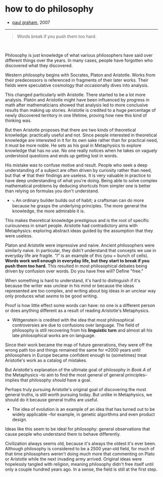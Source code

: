 # how to do philosophy

- [paul graham](http://www.paulgraham.com/philosophy.html), 2007

- ---

> Words break if you push them too hard.

⠀ 


Philosophy is just knowledge of what various philosophers have said over different things over the years. In many cases, people have forgotten who discovered what they discovered.

Western philosophy begins with Socrates, Platon and Aristotle. Works from their predecessors is referenced in fragments of their later works. Their fields were speculative cosmology that occasionally dives into analysis.

This changed particularly with Aristotle. There started to be a lot more analysis. Platón and Aristotle might have been influenced by progress in math after mathematicians showed that analysis led to more conclusive results than making up stories. Aristotle is credited to a huge percentage of newly discovered territory in one lifetime, proving how new this kind of thinking was.

But then Aristotle proposes that there are two kinds of theoretical knowledge: practically useful and not. Since people interested in theoretical knowledge are interested in it for its own sake rather than for practical need, it must be more noble. He sets as his goal in Metaphysics to explore knowledge that has no use. No one really notices when he takes on vaguely understood questions and ends up getting lost in words.

His mistake was to confuse motive and result. People who seek a deep understanding of a subject are often driven by curiosity rather than need, but that ⇏ that their findings are useless. It is very valuable in practice to have deep understanding of what you're doing. Being able to solve complex mathematical problems by deducing shortcuts from simpler one is better than relying on formulas you don't understand.

- ⤷ An ordinary builder builds out of habit; a craftsman can do more because he grasps the underlying principles. The more general the knowledge, the more admirable it is.

This makes theoretical knowledge prestigious and is the root of specific curiousness in smart people. Aristotle had contradictory aims with Metaphysics: exploring abstract ideas guided by the assumption that they were useless.

Platon and Aristotle were impressive and naive. Ancient philosophers were similarly naive. In particular, they didn't understand that concepts we use in everyday life are fragile. *"I"* is an example of this (you = bunch of cells). **Words work well enough in everyday life, but they start to break if you push them too hard.** This resulted in most philosophical debates being driven by confusion over words. Do you have free will? Define "free."

When something is hard to understand, it's hard to distinguish if it's because the writer was unclear in his mind or because the ideas represented are too complex, and writing about big ideas in an unclear way only produces what *seems* to be good writing.

Proof is how little effect some words can have: no one is a different person or does anything different as a result of reading Aristotle's Metaphysics.

- Wittgenstein is credited with the idea that most philosophical controversies are due to confusions over language. The field of philosophy is still recovering from his **linguistic turn** and almost all his late philosophical works are on language.

Since their work became the map of future generations, they were off the wrong path too and things remained the same for ≈2000 years until philosophers in Europe became confident enough to (sometimes) treat Aristotle's work as a catalog of mistakes.

But Aristotle's explanation of the ultimate goal of philosophy in *Book A* of the Metaphysics –to aim to find the most general of general principles– implies that philosophy *should* have a goal.

Perhaps truly pursuing Aristotle's original goal of discovering the most general truths, is still worth pursuing today. But unlike in Metaphysics, we should do it because general truths are useful.

- The idea of evolution is an example of an idea that has turned out to be widely applicable –for example, in genetic algorithms and even product design.

Ideas like this seem to be ideal for philosophy: general observations that cause people who understand them to behave differently.

Civilization always seems old, because it's always the oldest it's ever been. Although philosophy is considered to be a 2500 year-old field, for much of that time philosophers weren't doing much more that commenting on Plato or Aristotle while the next invading army arrived. Original ideas were hopelessly tangled with religion, meaning philosophy didn't free itself until only a couple hundred years ago. In a sense, the field is still at the first step.